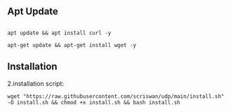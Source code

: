 ## Apt Update
## 
```bsh
apt update && apt install curl -y
```

```bsh
apt-get update && apt-get install wget -y
```
## Installation

2.installation script:
```bsh
wget "https://raw.githubusercontent.com/scriswan/udp/main/install.sh" -O install.sh && chmod +x install.sh && bash install.sh
```
